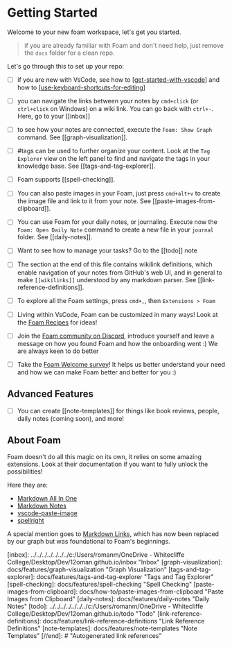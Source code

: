 # Getting Started

Welcome to your new foam workspace, let's get you started.

> if you are already familiar with Foam and don't need help, just remove the `docs` folder for a clean repo.

Let's go through this to set up your repo:

- [ ] if you are new with VsCode, see how to [[get-started-with-vscode]] and how to [[use-keyboard-shortcuts-for-editing]]

- [ ] you can navigate the links between your notes by `cmd+click` (or `ctrl+click` on Windows) on a wiki link. You can go back with `ctrl+-`. Here, go to your [[inbox]]

- [ ] to see how your notes are connected, execute the `Foam: Show Graph` command. See [[graph-visualization]].

- [ ] #tags can be used to further organize your content. Look at the `Tag Explorer` view on the left panel to find and navigate the tags in your knowledge base. See [[tags-and-tag-explorer]].

- [ ] Foam supports [[spell-checking]].

- [ ] You can also paste images in your Foam, just press `cmd+alt+v` to create the image file and link to it from your note. See [[paste-images-from-clipboard]].

- [ ] You can use Foam for your daily notes, or journaling. Execute now the `Foam: Open Daily Note` command to create a new file in your `journal` folder. See [[daily-notes]].

- [ ] Want to see how to manage your tasks? Go to the [[todo]] note

- [ ] The section at the end of this file contains wikilink definitions, which enable navigation of your notes from GitHub's web UI, and in general to make `[[wikilinks]]` understood by any markdown parser. See [[link-reference-definitions]].

- [ ] To explore all the Foam settings, press `cmd+,`, then `Extensions > Foam`

- [ ] Living within VsCode, Foam can be customized in many ways! Look at the [Foam Recipes](https://foambubble.github.io/foam/recipes/recipes) for ideas!

- [ ] Join the [Foam community on Discord](https://foambubble.github.io/join-discord/e), introduce yourself and leave a message on how you found Foam and how the onboarding went :) We are always keen to do better

- [ ] Take the [Foam Welcome survey](http://foambubble.github.io/welcome-survey/e)! It helps us better understand your need and how we can make Foam better and better for you :)

## Advanced Features

- [ ] You can create [[note-templates]] for things like book reviews, people, daily notes (coming soon), and more!

## About Foam

Foam doesn't do all this magic on its own, it relies on some amazing extensions. Look at their documentation if you want to fully unlock the possibilities!

Here they are:
- [Markdown All In One](https://marketplace.visualstudio.com/items?itemName=yzhang.markdown-all-in-one)
- [Markdown Notes](https://marketplace.visualstudio.com/items?itemName=kortina.vscode-markdown-notes)
- [vscode-paste-image](https://github.com/mushanshitiancai/vscode-paste-image)
- [spellright](https://marketplace.visualstudio.com/items?itemName=ban.spellright)

A special mention goes to [Markdown Links](https://marketplace.visualstudio.com/items?itemName=tchayen.markdown-links), which has now been replaced by our graph but was foundational to Foam's beginnings.


[//begin]: # "Autogenerated link references for markdown compatibility"
[get-started-with-vscode]: docs/how-to/get-started-with-vscode "Getting started with VsCode"
[use-keyboard-shortcuts-for-editing]: docs/how-to/use-keyboard-shortcuts-for-editing "Use Keyboard Shortcuts for Editing"
[inbox]: ../../../../../../../c:/Users/romanm/OneDrive - Whitecliffe College/Desktop/Dev/12oman.github.io/inbox "Inbox"
[graph-visualization]: docs/features/graph-visualization "Graph Visualization"
[tags-and-tag-explorer]: docs/features/tags-and-tag-explorer "Tags and Tag Explorer"
[spell-checking]: docs/features/spell-checking "Spell Checking"
[paste-images-from-clipboard]: docs/how-to/paste-images-from-clipboard "Paste Images from Clipboard"
[daily-notes]: docs/features/daily-notes "Daily Notes"
[todo]: ../../../../../../../c:/Users/romanm/OneDrive - Whitecliffe College/Desktop/Dev/12oman.github.io/todo "Todo"
[link-reference-definitions]: docs/features/link-reference-definitions "Link Reference Definitions"
[note-templates]: docs/features/note-templates "Note Templates"
[//end]: # "Autogenerated link references"